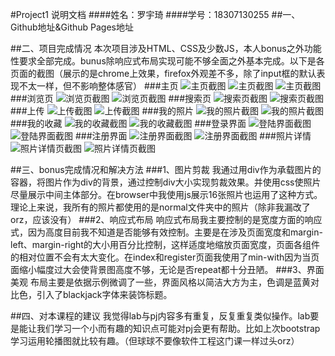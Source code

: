 #Project1 说明文档
####姓名：罗宇琦
####学号：18307130255
##一、Github地址&Github Pages地址

##二、项目完成情况
本次项目涉及HTML、CSS及少数JS，本人bonus之外功能性要求全部完成。bunus除响应式布局实现可能不够全面之外基本完成。以下是各页面的截图（展示的是chrome上效果，firefox外观差不多，除了input框的默认表现不太一样，但不影响整体感官）
###主页
![主页截图](./img/pageCuts/home1.png)
![主页截图](./img/pageCuts/home2.png)
![主页截图](./img/pageCuts/home3.png)
###浏览页
![浏览页截图](./img/pageCuts/browser1.png)
![浏览页截图](./img/pageCuts/browser2.png)
###搜索页
![搜索页截图](./img/pageCuts/serach1.png)
![搜索页截图](./img/pageCuts/search2.png)
###上传
![上传截图](./img/pageCuts/upload1.png)
![上传截图](./img/pageCuts/upload2.png)
###我的照片
![我的照片截图](./img/pageCuts/mpphotos1.png)
![我的照片截图](./img/pageCuts/myphotos2.png)
###我的收藏
![我的收藏截图](./img/pageCuts/myfavourites1.png)
![我的收藏截图](./img/pageCuts/myfavourites2.png)
###登录界面
![登陆界面截图](./img/pageCuts/index1.png)
![登陆界面截图](./img/pageCuts/index2.png)
###注册界面
![注册界面截图](./img/pageCuts/register1.png)
![注册界面截图](./img/pageCuts/register2.png)
###照片详情
![照片详情页截图](./img/pageCuts/details1.png)
![照片详情页截图](./img/pageCuts/details2.png)

##三、bonus完成情况和解决方法
###1、图片剪裁
我通过用div作为承载图片的容器，将图片作为div的背景，通过控制div大小实现剪裁效果。并使用css使照片尽量展示中间主体部分。在browser中我使用js展示16张照片也运用了这种方式。理论上来说，我所有的照片都使用的是normal文件夹中的照片（除非我漏改了orz，应该没有）
###2、响应式布局
响应式布局我主要控制的是宽度方面的响应式，因为高度目前我不知道是否能够有效控制。主要是在涉及页面宽度和margin-left、margin-right的大小用百分比控制，这样适度地缩放页面宽度，页面各组件的相对位置不会有太大变化。在index和register页面我使用了min-with因为当页面缩小幅度过大会使背景图高度不够，无论是否repeat都十分丑陋。
###3、界面美观
布局主要是依据示例微调了一些，界面风格以简洁大方为主，色调是蓝黄对比色，引入了blackjack字体来装饰标题。

##四、对本课程的建议
我觉得lab与pj内容多有重复，反复重复类似操作。lab要是能让我们学习一个小而有趣的知识点可能对pj会更有帮助。比如上次bootstrap学习运用轮播图就比较有趣。（但球球不要像软件工程这门课一样过头orz）
